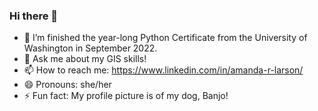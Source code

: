 ### Hi there 👋

- 🌱 I’m finished the year-long Python Certificate from the University of Washington in September 2022.
- 💬 Ask me about my GIS skills!
- 📫 How to reach me: https://www.linkedin.com/in/amanda-r-larson/
- 😄 Pronouns: she/her
- ⚡ Fun fact: My profile picture is of my dog, Banjo!
